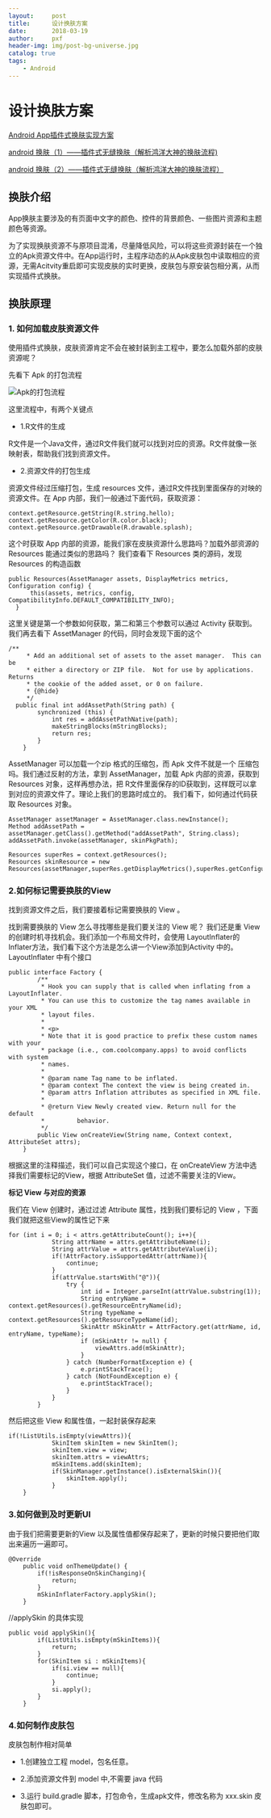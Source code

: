 ```yaml
---
layout:     post
title:      设计换肤方案
date:       2018-03-19
author:     pxf
header-img: img/post-bg-universe.jpg
catalog: true
tags:
    - Android
---
```

设计换肤方案
===

[Android App插件式换肤实现方案](http://www.cnblogs.com/lzh-Linux/p/7919462.html)

[android 换肤（1）——插件式无缝换肤（解析鸿洋大神的换肤流程)](http://blog.csdn.net/yehui928186846/article/details/51569602)

 [android 换肤（2）——插件式无缝换肤（解析鸿洋大神的换肤流程）](http://blog.csdn.net/yehui928186846/article/details/51570503)

## **换肤介绍**

App换肤主要涉及的有页面中文字的颜色、控件的背景颜色、一些图片资源和主题颜色等资源。

为了实现换肤资源不与原项目混淆，尽量降低风险，可以将这些资源封装在一个独立的Apk资源文件中。在App运行时，主程序动态的从Apk皮肤包中读取相应的资源，无需Acitvity重启即可实现皮肤的实时更换，皮肤包与原安装包相分离，从而实现插件式换肤。

## **换肤原理**

### **1. 如何加载皮肤资源文件**
使用插件式换肤，皮肤资源肯定不会在被封装到主工程中，要怎么加载外部的皮肤资源呢？

先看下 Apk 的打包流程

![Apk的打包流程](https://images2018.cnblogs.com/blog/561894/201711/561894-20171129112116909-329161900.png)

这里流程中，有两个关键点

* 1.R文件的生成

R文件是一个Java文件，通过R文件我们就可以找到对应的资源。R文件就像一张映射表，帮助我们找到资源文件。

* 2.资源文件的打包生成

资源文件经过压缩打包，生成 resources 文件，通过R文件找到里面保存的对映的资源文件。在 App 内部，我们一般通过下面代码，获取资源：

```
context.getResource.getString(R.string.hello);
context.getResource.getColor(R.color.black);
context.getResource.getDrawable(R.drawable.splash);
```
这个时获取 App 内部的资源，能我们家在皮肤资源什么思路吗？加载外部资源的 Resources 能通过类似的思路吗？
我们查看下 Resources 类的源码，发现 Resources 的构造函数

```
public Resources(AssetManager assets, DisplayMetrics metrics, Configuration config) {
      this(assets, metrics, config, CompatibilityInfo.DEFAULT_COMPATIBILITY_INFO);
  }
```
这里关键是第一个参数如何获取，第二和第三个参数可以通过 Activity 获取到。我们再去看下 AssetManager 的代码，同时会发现下面的这个

```
/**
     * Add an additional set of assets to the asset manager.  This can be
     * either a directory or ZIP file.  Not for use by applications.  Returns
     * the cookie of the added asset, or 0 on failure.
     * {@hide}
     */
  public final int addAssetPath(String path) {
        synchronized (this) {
            int res = addAssetPathNative(path);
            makeStringBlocks(mStringBlocks);
            return res;
        }
    }
```
AssetManager 可以加载一个zip 格式的压缩包，而 Apk 文件不就是一个 压缩包吗。我们通过反射的方法，拿到 AssetManager，加载 Apk 内部的资源，获取到 Resources 对象，这样再想办法，把 R文件里面保存的ID获取到，这样既可以拿到对应的资源文件了。理论上我们的思路时成立的。
我们看下，如何通过代码获取 Resources 对象。
```
AssetManager assetManager = AssetManager.class.newInstance();
Method addAssetPath = assetManager.getClass().getMethod("addAssetPath", String.class);
addAssetPath.invoke(assetManager, skinPkgPath);
 
Resources superRes = context.getResources();
Resources skinResource = new Resources(assetManager,superRes.getDisplayMetrics(),superRes.getConfiguration());
```
### **2.如何标记需要换肤的View**
找到资源文件之后，我们要接着标记需要换肤的 View 。

找到需要换肤的 View
怎么寻找哪些是我们要关注的 View 呢？ 我们还是重 View 的创建时机寻找机会。我们添加一个布局文件时，会使用 LayoutInflater的 Inflater方法，我们看下这个方法是怎么讲一个View添加到Activity 中的。
LayoutInflater 中有个接口
```
public interface Factory {
        /**
         * Hook you can supply that is called when inflating from a LayoutInflater.
         * You can use this to customize the tag names available in your XML
         * layout files.
         *
         * <p>
         * Note that it is good practice to prefix these custom names with your
         * package (i.e., com.coolcompany.apps) to avoid conflicts with system
         * names.
         *
         * @param name Tag name to be inflated.
         * @param context The context the view is being created in.
         * @param attrs Inflation attributes as specified in XML file.
         *
         * @return View Newly created view. Return null for the default
         *         behavior.
         */
        public View onCreateView(String name, Context context, AttributeSet attrs);
    }
```
根据这里的注释描述，我们可以自己实现这个接口，在 onCreateView 方法中选择我们需要标记的View，根据 AttributeSet 值，过滤不需要关注的View。

**标记 View 与对应的资源**

我们在 View 创建时，通过过滤 Attribute 属性，找到我们要标记的 View ，下面我们就把这些View的属性记下来
```
for (int i = 0; i < attrs.getAttributeCount(); i++){
            String attrName = attrs.getAttributeName(i);
            String attrValue = attrs.getAttributeValue(i);
            if(!AttrFactory.isSupportedAttr(attrName)){
                continue;
            } 
            if(attrValue.startsWith("@")){
                try {
                    int id = Integer.parseInt(attrValue.substring(1));
                    String entryName = context.getResources().getResourceEntryName(id);
                    String typeName = context.getResources().getResourceTypeName(id);
                    SkinAttr mSkinAttr = AttrFactory.get(attrName, id, entryName, typeName);
                    if (mSkinAttr != null) {
                        viewAttrs.add(mSkinAttr);
                    }
                } catch (NumberFormatException e) {
                    e.printStackTrace();
                } catch (NotFoundException e) {
                    e.printStackTrace();
                }
            }
        }
```
然后把这些 View 和属性值，一起封装保存起来
```
if(!ListUtils.isEmpty(viewAttrs)){
            SkinItem skinItem = new SkinItem();
            skinItem.view = view;
            skinItem.attrs = viewAttrs;
            mSkinItems.add(skinItem);
            if(SkinManager.getInstance().isExternalSkin()){
                skinItem.apply();
            }
    }
```
### **3.如何做到及时更新UI**
由于我们把需要更新的View 以及属性值都保存起来了，更新的时候只要把他们取出来遍历一遍即可。
```
@Override
    public void onThemeUpdate() {
        if(!isResponseOnSkinChanging){
            return;
        }
        mSkinInflaterFactory.applySkin();
    }
```
//applySkin 的具体实现

```
public void applySkin(){
        if(ListUtils.isEmpty(mSkinItems)){
            return;
        }  
        for(SkinItem si : mSkinItems){
            if(si.view == null){
                continue;
            }
            si.apply();
        }
    }
```
### **4.如何制作皮肤包**
皮肤包制作相对简单

* 1.创建独立工程 model，包名任意。

* 2.添加资源文件到 model 中,不需要 java 代码

* 3.运行 build.gradle 脚本，打包命令，生成apk文件，修改名称为 xxx.skin 皮肤包即可。
